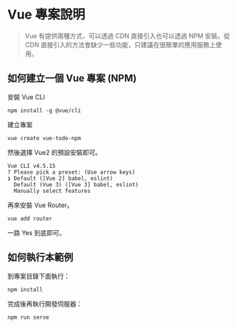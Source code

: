 # Vue 專案說明

> Vue 有提供兩種方式，可以透過 CDN 直接引入也可以透過 NPM 安裝。從 CDN 直接引入的方法會缺少一些功能，只建議在很簡單的應用服務上使用。

## 如何建立一個 Vue 專案 (NPM)

安裝 Vue CLI

```
npm install -g @vue/cli
```

建立專案

```
vue create vue-todo-npm
```

然後選擇 Vue2 的預設安裝即可。

```
Vue CLI v4.5.15
? Please pick a preset: (Use arrow keys)
❯ Default ([Vue 2] babel, eslint)
  Default (Vue 3) ([Vue 3] babel, eslint)
  Manually select features
```

再來安裝 Vue Router。

```
vue add router
```

一路 Yes 到底即可。

## 如何執行本範例

到專案目錄下面執行：

```
npm install
```

完成後再執行開發伺服器：

```
npm run serve
```
